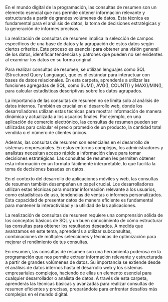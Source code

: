 En el mundo digital de la programación, las consultas de resumen son un elemento esencial que nos permite obtener información relevante y estructurada a partir de grandes volúmenes de datos. Esta técnica es fundamental para el análisis de datos, la toma de decisiones estratégicas y la generación de informes precisos.

La realización de consultas de resumen implica la selección de campos específicos de una base de datos y la agrupación de estos datos según ciertos criterios. Este proceso es esencial para obtener una visión general de los datos, identificar tendencias y patrones que pueden no ser evidentes al examinar los datos en su forma original.

Para realizar consultas de resumen, se utilizan lenguajes como SQL (Structured Query Language), que es el estándar para interactuar con bases de datos relacionales. En esta carpeta, aprenderás a utilizar las funciones agregadas de SQL, como SUM(), AVG(), COUNT() y MAX()/MIN(), para calcular estadísticas descriptivas sobre los datos agrupados.

La importancia de las consultas de resumen no se limita solo al análisis de datos internos. También es crucial en el desarrollo web, donde los desarrolladores utilizan estas técnicas para mostrar información de manera dinámica y actualizada a los usuarios finales. Por ejemplo, en una aplicación de comercio electrónico, las consultas de resumen pueden ser utilizadas para calcular el precio promedio de un producto, la cantidad total vendida o el número de clientes únicos.

Además, las consultas de resumen son esenciales en el desarrollo de sistemas empresariales. En estos entornos complejos, los administradores y analistas necesitan acceso rápido a información clave para tomar decisiones estratégicas. Las consultas de resumen les permiten obtener esta información en un formato fácilmente interpretable, lo que facilita la toma de decisiones basadas en datos.

En el contexto del desarrollo de aplicaciones móviles y web, las consultas de resumen también desempeñan un papel crucial. Los desarrolladores utilizan estas técnicas para mostrar información relevante a los usuarios, como estadísticas de uso, tendencias de ventas o informes personalizados. Esta capacidad de presentar datos de manera eficiente es fundamental para mantener la interactividad y la utilidad de las aplicaciones.

La realización de consultas de resumen requiere una comprensión sólida de los conceptos básicos de SQL y un buen conocimiento de cómo estructurar las consultas para obtener los resultados deseados. A medida que avanzamos en este tema, aprenderás a utilizar subconsultas, combinaciones de múltiples selecciones y técnicas de optimización para mejorar el rendimiento de tus consultas.

En resumen, las consultas de resumen son una herramienta poderosa en la programación que nos permite extraer información relevante y estructurada a partir de grandes volúmenes de datos. Su importancia se extiende desde el análisis de datos internos hasta el desarrollo web y los sistemas empresariales complejos, haciendo de ellas un elemento esencial para cualquier desarrollador o analista de datos. A través de esta carpeta, aprenderás las técnicas básicas y avanzadas para realizar consultas de resumen eficientes y precisas, preparándote para enfrentar desafíos más complejos en el mundo digital.
